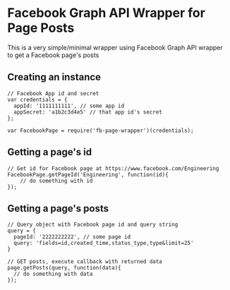 Facebook Graph API Wrapper for Page Posts
==========
This is a very simple/minimal wrapper using Facebook Graph API wrapper to get a Facebook page's posts

Creating an instance
-----
    // Facebook App id and secret
    var credentials = {
      appId: '1111111111', // some app id
      appSecret: 'a1b2c3d4e5' // that app id's secret
    };

    var FacebookPage = require('fb-page-wrapper')(credentials);

Getting a page's id
-----
    // Get id for Facebook page at https://www.facebook.com/Engineering
    FacebookPage.getPageId('Engineering', function(id){
        // do something with id
    });


Getting a page's posts
-----
    // Query object with Facebook page id and query string
    query = {
      pageId: '2222222222', // some page id
      query: 'fields=id,created_time,status_type,type&limit=25'
    }

    // GET posts, execute callback with returned data
    page.getPosts(query, function(data){
      // do something with data
    });
